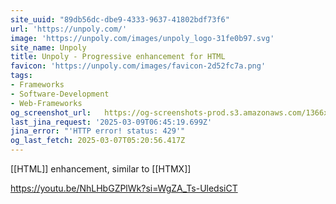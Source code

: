 ```yaml
---
site_uuid: "89db56dc-dbe9-4333-9637-41802bdf73f6"
url: 'https://unpoly.com/'
image: 'https://unpoly.com/images/unpoly_logo-31fe0b97.svg'
site_name: Unpoly
title: Unpoly - Progressive enhancement for HTML
favicon: 'https://unpoly.com/images/favicon-2d52fc7a.png'
tags:
- Frameworks
- Software-Development
- Web-Frameworks
og_screenshot_url:   https://og-screenshots-prod.s3.amazonaws.com/1366x768/80/false/2e72944e10e6b45c810069dacff5e23724f6f05975e23bdefc9d8fb1492ef56f.jpeg
last_jina_request: '2025-03-09T06:45:19.699Z'
jina_error: "'HTTP error! status: 429'"
og_last_fetch: 2025-03-07T05:20:56.417Z
---
```

[[HTML]] enhancement, similar to [[HTMX]]

https://youtu.be/NhLHbGZPlWk?si=WgZA_Ts-UledsiCT
